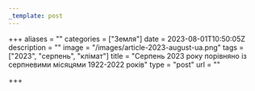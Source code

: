 ```yaml
---
_template: post
---
```




+++
aliases = ""
categories = ["Земля"]
date = 2023-08-01T10:50:05Z
description = ""
image = "/images/article-2023-august-ua.png"
tags = ["2023", "серпень", "клiмат"]
title = "Серпень 2023 року порівняно із серпневими місяцями 1922-2022 років"
type = "post"
url = ""

+++
